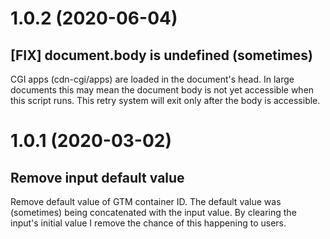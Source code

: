 # 1.0.2 (2020-06-04)

## [FIX] document.body is undefined (sometimes)

CGI apps (cdn-cgi/apps) are loaded in the document's head. In large documents this may mean the document body is not yet accessible when this script runs. This retry system will exit only after the body is accessible.

# 1.0.1 (2020-03-02)

## Remove input default value

Remove default value of GTM container ID. The default value was (sometimes) being concatenated with the input value. By clearing the input's initial value I remove the chance of this happening to users.
